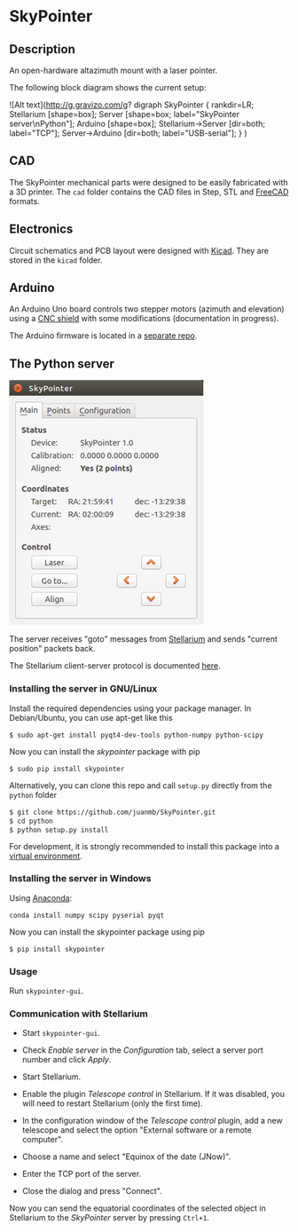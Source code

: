 # SkyPointer

## Description

An open-hardware altazimuth mount with a laser pointer.

The following block diagram shows the current setup:

![Alt text](http://g.gravizo.com/g?
  digraph SkyPointer {
    rankdir=LR;
    Stellarium [shape=box];
    Server [shape=box; label="SkyPointer server\nPython"];
    Arduino [shape=box];
    Stellarium->Server [dir=both; label="TCP"];
    Server->Arduino [dir=both; label="USB-serial"];
  }
)

## CAD

The SkyPointer mechanical parts were designed to be easily fabricated with a 3D
printer. The `cad` folder contains the CAD files in Step, STL and
[FreeCAD](http://www.freecadweb.org) formats.

## Electronics

Circuit schematics and PCB layout were designed with [Kicad](http://kicad-pcb.org).
They are stored in the `kicad` folder.

## Arduino

An Arduino Uno board controls two stepper motors (azimuth and elevation) using
a [CNC shield](http://blog.protoneer.co.nz/arduino-cnc-shield/) with some
modifications (documentation in progress).

The Arduino firmware is located in a
[separate repo](https://github.com/davidvg/ArduinoSkyPointer).

## The Python server

![](images/server_screenshot.png?raw=true "Screenshot of the server GUI")

The server receives "goto" messages from
[Stellarium](http://www.stellarium.org/) and sends "current position" packets back.

The Stellarium client-server protocol is documented
[here](http://www.stellarium.org/wiki/index.php/Telescope_Control_%28client-server%29).


### Installing the server in GNU/Linux

Install the required dependencies using your package manager. In Debian/Ubuntu,
you can use apt-get like this

```
$ sudo apt-get install pyqt4-dev-tools python-numpy python-scipy
```

Now you can install the *skypointer* package with pip

```
$ sudo pip install skypointer
```

Alternatively, you can clone this repo and call `setup.py` directly from the
`python` folder

```
$ git clone https://github.com/juanmb/SkyPointer.git
$ cd python
$ python setup.py install
```

For development, it is strongly recommended to install this package into a
[virtual environment](https://virtualenv.pypa.io/en/latest/).


### Installing the server in Windows

Using [Anaconda](https://www.continuum.io/downloads):

```
conda install numpy scipy pyserial pyqt
```

Now you can install the skypointer package using pip

```
$ pip install skypointer
```

### Usage

Run `skypointer-gui`.


### Communication with Stellarium

* Start `skypointer-gui`.

* Check *Enable server* in the *Configuration* tab, select a server port number
  and click *Apply*.

* Start Stellarium.

* Enable the plugin *Telescope control* in Stellarium. If it was disabled,
  you will need to restart Stellarium (only the first time).

* In the configuration window of the *Telescope control* plugin, add a new
  telescope and select the option "External software or a remote computer".

* Choose a name and select "Equinox of the date (JNow)".

* Enter the TCP port of the server.

* Close the dialog and press "Connect".

Now you can send the equatorial coordinates of the selected object in
Stellarium to the *SkyPointer* server by pressing `Ctrl+1`.
